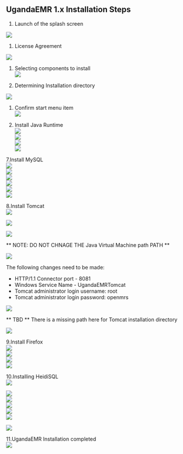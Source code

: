 ## UgandaEMR 1.x Installation Steps

1. Launch of the splash screen

![](/images/installer/splash.jpg)

1. License Agreement

![](/images/installer/1.2-agreement.jpg)

1. Selecting components to install  
   ![](/images/installer/1.3-components.jpg)

2. Determining Installation directory

![](/images/installer/1.4-location.jpg)

1. Confirm start menu item  
   ![](/images/installer/1.5-shortcut.jpg)

2. Install Java Runtime  
   ![](/images/installer/2.1-inst-java.jpg)  
   ![](/images/installer/2.3-java.jpg)  
   ![](/images/installer/2.4-java-2.jpg)  
   ![](/images/installer/2.5-inst-java-complete.jpg)

7.Install MySQL  
![](/images/installer/3.1-mysql-configure.jpg)  
![](/images/installer/3.2-standard.jpg)  
![](/images/installer/3.3-comd1.jpg)  
![](/images/installer/3.4-password-for-root.jpg)  
![](/images/installer/3.5-execute.jpg)  
![](/images/installer/3.6-mysql-finished.jpg)

8.Install Tomcat  
![](/images/installer/4.1-tomcat-installation.jpg)  

![](/images/installer/4.2-tomcat-agree.jpg)  

![](/images/installer/4.4-tomcat-componets.jpg)  

** NOTE:  DO NOT CHNAGE THE Java Virtual Machine path PATH **

![](/images/installer/4.3-java-directory.jpg)  

The following changes need to be made:
  * HTTP/1.1 Connector port - 8081
  * Windows Service Name - UgandaEMRTomcat
  * Tomcat administrator login username: root 
  * Tomcat administrator login password: openmrs
  
 
![](/images/installer/4.5-configure-tomccat.jpg) 

** TBD ** There is a missing path here for Tomcat installation directory
  
![](/images/installer/4.7-tomcat-complete.jpg)

9.Install Firefox  
![](/images/installer/5.3-fire-fox-inst.jpg)  
![](/images/installer/5.4-fire-standard.jpg)  
![](/images/installer/5.5-fire-fox-directory.jpg)  
![](/images/installer/5.1-fire.jpg)

10.Installing HeidiSQL  
![](/images/installer/1.1heidisql.PNG)

![](/images/installer/1.2heidisql.PNG)  
![](/images/installer/1.3heidisql.PNG)  
![](/images/installer/1.4heidisql.PNG)  
![](/images/installer/1.5heidisql.PNG)  
![](/images/installer/1.6heidisql.PNG)

![](/images/installer/1.7heidisql.PNG)

11.UgandaEMR Installation completed  
![](/images/installer/6.0-complete-installation.jpg)

